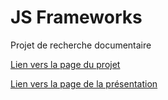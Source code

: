 JS Frameworks
============
Projet de recherche documentaire

[Lien vers la page du projet](http://hambi.github.io/frameworksJS/)

[Lien vers la page de la présentation](http://hambi.github.io/frameworksJS/presentation.html)
